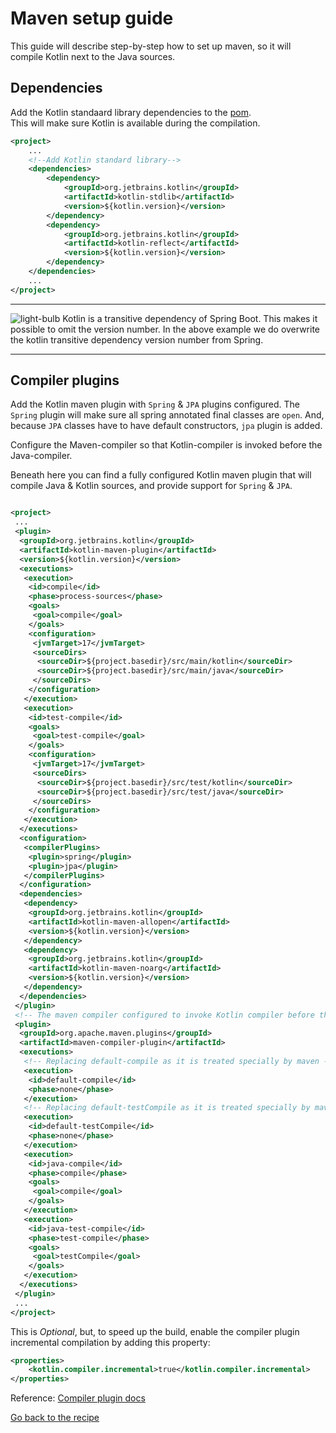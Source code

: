 # Maven setup guide

This guide will describe step-by-step how to set up maven, so it will compile Kotlin next to the Java sources. 

## Dependencies

Add the Kotlin standaard library dependencies to the [pom](../../../java-to-kotlin/pom.xml).  
This will make sure Kotlin is available during the compilation.

````xml
<project>
    ...
    <!--Add Kotlin standard library-->
    <dependencies>
        <dependency>
            <groupId>org.jetbrains.kotlin</groupId>
            <artifactId>kotlin-stdlib</artifactId>
            <version>${kotlin.version}</version>
        </dependency>
        <dependency>
            <groupId>org.jetbrains.kotlin</groupId>
            <artifactId>kotlin-reflect</artifactId>
            <version>${kotlin.version}</version>
        </dependency>
    </dependencies>
    ...
</project>
````

---

![light-bulb](../../sources/png/light-bulb-xs.png)
 Kotlin is a transitive dependency of Spring Boot. This makes it possible to omit the version number. In the above example we do overwrite the kotlin transitive dependency version number from Spring.

---

## Compiler plugins

Add the Kotlin maven plugin with ``Spring`` & ``JPA`` plugins configured. 
The `Spring` plugin will make sure all spring annotated final classes are `open`.
And, because ``JPA`` classes have to have default constructors, ``jpa`` plugin is added.

Configure the Maven-compiler so that Kotlin-compiler is invoked before the Java-compiler.

Beneath here you can find a fully configured Kotlin maven plugin that will compile Java & Kotlin sources, and provide support for `Spring` & `JPA`.


````xml

<project>
 ...
 <plugin>
  <groupId>org.jetbrains.kotlin</groupId>
  <artifactId>kotlin-maven-plugin</artifactId>
  <version>${kotlin.version}</version>
  <executions>
   <execution>
    <id>compile</id>
    <phase>process-sources</phase>
    <goals>
     <goal>compile</goal>
    </goals>
    <configuration>
     <jvmTarget>17</jvmTarget>
     <sourceDirs>
      <sourceDir>${project.basedir}/src/main/kotlin</sourceDir>
      <sourceDir>${project.basedir}/src/main/java</sourceDir>
     </sourceDirs>
    </configuration>
   </execution>
   <execution>
    <id>test-compile</id>
    <goals>
     <goal>test-compile</goal>
    </goals>
    <configuration>
     <jvmTarget>17</jvmTarget>
     <sourceDirs>
      <sourceDir>${project.basedir}/src/test/kotlin</sourceDir>
      <sourceDir>${project.basedir}/src/test/java</sourceDir>
     </sourceDirs>
    </configuration>
   </execution>
  </executions>
  <configuration>
   <compilerPlugins>
    <plugin>spring</plugin>
    <plugin>jpa</plugin>
   </compilerPlugins>
  </configuration>
  <dependencies>
   <dependency>
    <groupId>org.jetbrains.kotlin</groupId>
    <artifactId>kotlin-maven-allopen</artifactId>
    <version>${kotlin.version}</version>
   </dependency>
   <dependency>
    <groupId>org.jetbrains.kotlin</groupId>
    <artifactId>kotlin-maven-noarg</artifactId>
    <version>${kotlin.version}</version>
   </dependency>
  </dependencies>
 </plugin>
 <!-- The maven compiler configured to invoke Kotlin compiler before the Java Compiler -->
 <plugin>
  <groupId>org.apache.maven.plugins</groupId>
  <artifactId>maven-compiler-plugin</artifactId>
  <executions>
   <!-- Replacing default-compile as it is treated specially by maven -->
   <execution>
    <id>default-compile</id>
    <phase>none</phase>
   </execution>
   <!-- Replacing default-testCompile as it is treated specially by maven -->
   <execution>
    <id>default-testCompile</id>
    <phase>none</phase>
   </execution>
   <execution>
    <id>java-compile</id>
    <phase>compile</phase>
    <goals>
     <goal>compile</goal>
    </goals>
   </execution>
   <execution>
    <id>java-test-compile</id>
    <phase>test-compile</phase>
    <goals>
     <goal>testCompile</goal>
    </goals>
   </execution>
  </executions>
 </plugin>
 ...
</project>

````

This is *Optional*, but, to speed up the build, enable the compiler plugin incremental compilation by adding this property:

````xml
<properties>
    <kotlin.compiler.incremental>true</kotlin.compiler.incremental>
</properties>
````

Reference: 
[Compiler plugin docs](https://kotlinlang.org/docs/maven.html)  

[Go back to the recipe](Recipe.md)
